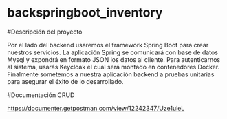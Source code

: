 # backspringboot_inventory
#Descripción del proyecto

Por el lado del backend usaremos el framework Spring Boot para crear nuestros servicios. La aplicación Spring se comunicará con base de datos Mysql y expondrá en formato JSON los datos al cliente. Para autenticarnos al sistema, usarás Keycloak el cual será montado en contenedores Docker. Finalmente sometemos a nuestra aplicación backend a pruebas unitarias para asegurar el éxito de lo desarrollado.

#Documentación CRUD

https://documenter.getpostman.com/view/12242347/Uze1uieL
